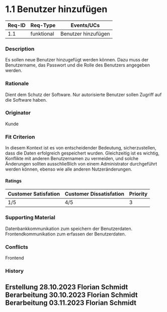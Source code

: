 # 1.1 Benutzer hinzufügen

| Req-ID | Req-Type | Events/UCs |
|--------|----------|------------|
| 1.1    | funktional | Benutzer hinzufügen |

### Description
Es sollen neue Benutzer hinzugefügt werden können. Dazu muss der Benutzername, das Passwort und die Rolle des Benutzers angegeben werden.

### Rationale
Dient dem Schutz der Software. Nur autorisierte Benutzer sollen Zugriff auf die Software haben.

### Originator
Kunde 

### Fit Criterion
In diesem Kontext ist es von entscheidender Bedeutung, sicherzustellen, dass die Daten erfolgreich gespeichert wurden. Gleichzeitig ist es wichtig, Konflikte mit anderen Benutzernamen zu vermeiden, und solche Änderungen sollten ausschließlich von einem Administrator durchgeführt werden können, ebenso wie alle anderen Nutzeränderungen.

#### Ratings
| Customer Satisfation | Customer Dissatisfation | Priority |
|----------------------|-------------------------|----------|
| 1/5                  | 4/5                     | 3        |

### Supporting Material
Datenbankkommunikation zum speichern der Benutzerdaten.
Frontendkommunikation zum erfassen der Benutzerdaten.

### Conflicts
Frontend

### History
Erstellung 28.10.2023 Florian Schmidt
Berarbeitung 30.10.2023 Florian Schmidt
Berarbeitung 03.11.2023 Florian Schmidt
---
